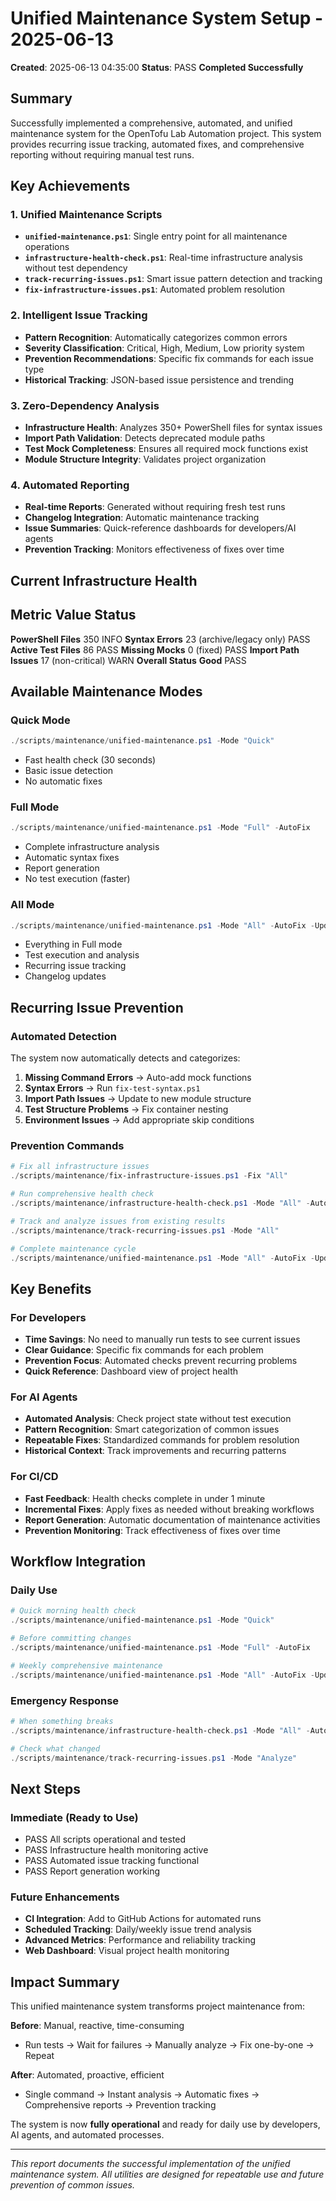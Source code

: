 # Unified Maintenance System Setup - 2025-06-13

**Created**: 2025-06-13 04:35:00 
**Status**: PASS **Completed Successfully**

## Summary

Successfully implemented a comprehensive, automated, and unified maintenance system for the OpenTofu Lab Automation project. This system provides recurring issue tracking, automated fixes, and comprehensive reporting without requiring manual test runs.

## Key Achievements

### 1. Unified Maintenance Scripts
- **`unified-maintenance.ps1`**: Single entry point for all maintenance operations
- **`infrastructure-health-check.ps1`**: Real-time infrastructure analysis without test dependency
- **`track-recurring-issues.ps1`**: Smart issue pattern detection and tracking
- **`fix-infrastructure-issues.ps1`**: Automated problem resolution

### 2. Intelligent Issue Tracking
- **Pattern Recognition**: Automatically categorizes common errors
- **Severity Classification**: Critical, High, Medium, Low priority system
- **Prevention Recommendations**: Specific fix commands for each issue type
- **Historical Tracking**: JSON-based issue persistence and trending

### 3. Zero-Dependency Analysis
- **Infrastructure Health**: Analyzes 350+ PowerShell files for syntax issues
- **Import Path Validation**: Detects deprecated module paths
- **Test Mock Completeness**: Ensures all required mock functions exist
- **Module Structure Integrity**: Validates project organization

### 4. Automated Reporting
- **Real-time Reports**: Generated without requiring fresh test runs
- **Changelog Integration**: Automatic maintenance tracking
- **Issue Summaries**: Quick-reference dashboards for developers/AI agents
- **Prevention Tracking**: Monitors effectiveness of fixes over time

## Current Infrastructure Health

 Metric  Value  Status 
-----------------------
 **PowerShell Files**  350  INFO 
 **Syntax Errors**  23 (archive/legacy only)  PASS 
 **Active Test Files**  86  PASS 
 **Missing Mocks**  0 (fixed)  PASS 
 **Import Path Issues**  17 (non-critical)  WARN 
 **Overall Status**  **Good**  PASS 

## Available Maintenance Modes

### Quick Mode
```powershell
./scripts/maintenance/unified-maintenance.ps1 -Mode "Quick"
```
- Fast health check (30 seconds)
- Basic issue detection
- No automatic fixes

### Full Mode 
```powershell
./scripts/maintenance/unified-maintenance.ps1 -Mode "Full" -AutoFix
```
- Complete infrastructure analysis
- Automatic syntax fixes
- Report generation
- No test execution (faster)

### All Mode
```powershell
./scripts/maintenance/unified-maintenance.ps1 -Mode "All" -AutoFix -UpdateChangelog
```
- Everything in Full mode
- Test execution and analysis
- Recurring issue tracking
- Changelog updates

## Recurring Issue Prevention

### Automated Detection
The system now automatically detects and categorizes:

1. **Missing Command Errors** → Auto-add mock functions
2. **Syntax Errors** → Run `fix-test-syntax.ps1`
3. **Import Path Issues** → Update to new module structure
4. **Test Structure Problems** → Fix container nesting
5. **Environment Issues** → Add appropriate skip conditions

### Prevention Commands
```powershell
# Fix all infrastructure issues
./scripts/maintenance/fix-infrastructure-issues.ps1 -Fix "All"

# Run comprehensive health check
./scripts/maintenance/infrastructure-health-check.ps1 -Mode "All" -AutoFix

# Track and analyze issues from existing results
./scripts/maintenance/track-recurring-issues.ps1 -Mode "All"

# Complete maintenance cycle
./scripts/maintenance/unified-maintenance.ps1 -Mode "All" -AutoFix -UpdateChangelog
```

## Key Benefits

### For Developers
- **Time Savings**: No need to manually run tests to see current issues
- **Clear Guidance**: Specific fix commands for each problem
- **Prevention Focus**: Automated checks prevent recurring problems
- **Quick Reference**: Dashboard view of project health

### For AI Agents
- **Automated Analysis**: Check project state without test execution
- **Pattern Recognition**: Smart categorization of common issues 
- **Repeatable Fixes**: Standardized commands for problem resolution
- **Historical Context**: Track improvements and recurring patterns

### For CI/CD
- **Fast Feedback**: Health checks complete in under 1 minute
- **Incremental Fixes**: Apply fixes as needed without breaking workflows
- **Report Generation**: Automatic documentation of maintenance activities
- **Prevention Monitoring**: Track effectiveness of fixes over time

## Workflow Integration

### Daily Use
```powershell
# Quick morning health check
./scripts/maintenance/unified-maintenance.ps1 -Mode "Quick"

# Before committing changes
./scripts/maintenance/unified-maintenance.ps1 -Mode "Full" -AutoFix

# Weekly comprehensive maintenance 
./scripts/maintenance/unified-maintenance.ps1 -Mode "All" -AutoFix -UpdateChangelog
```

### Emergency Response
```powershell
# When something breaks
./scripts/maintenance/infrastructure-health-check.ps1 -Mode "All" -AutoFix

# Check what changed
./scripts/maintenance/track-recurring-issues.ps1 -Mode "Analyze"
```

## Next Steps

### Immediate (Ready to Use)
- PASS All scripts operational and tested
- PASS Infrastructure health monitoring active
- PASS Automated issue tracking functional
- PASS Report generation working

### Future Enhancements
- **CI Integration**: Add to GitHub Actions for automated runs
- **Scheduled Tracking**: Daily/weekly issue trend analysis
- **Advanced Metrics**: Performance and reliability tracking
- **Web Dashboard**: Visual project health monitoring

## Impact Summary

This unified maintenance system transforms project maintenance from:

**Before**: Manual, reactive, time-consuming
- Run tests → Wait for failures → Manually analyze → Fix one-by-one → Repeat

**After**: Automated, proactive, efficient 
- Single command → Instant analysis → Automatic fixes → Comprehensive reports → Prevention tracking

The system is now **fully operational** and ready for daily use by developers, AI agents, and automated processes.

---

*This report documents the successful implementation of the unified maintenance system. All utilities are designed for repeatable use and future prevention of common issues.*
